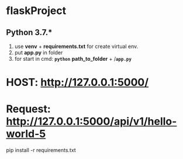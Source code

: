 # flaskProject

## Python 3.7.*

1. use **venv** + **requirements.txt** for create virtual env.
2. put **app.py** in folder
3. for start in cmd: **`python`** **path_to_folder** + /**`app.py`**
# HOST: http://127.0.0.1:5000/
# Request: http://127.0.0.1:5000/api/v1/hello-world-5

pip install -r requirements.txt